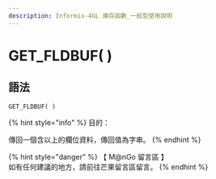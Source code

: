 ```yaml
---
description: Informix-4GL 庫存函數_一般型使用說明
---
```


# GET\_FLDBUF( )

## 語法

```
GET_FLDBUF( )
```

{% hint style="info" %}
目的：

傳回一個含以上的欄位資料，傳回值為字串。
{% endhint %}

{% hint style="danger" %}
【 M@nGo 留言區 】\
如有任何建議的地方，請前往芒果留言區留言。
{% endhint %}

